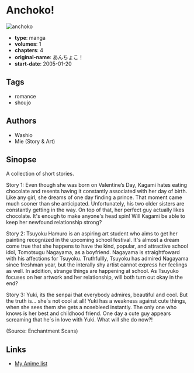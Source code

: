 # Anchoko!

![anchoko](https://cdn.myanimelist.net/images/manga/2/29729.jpg)

-   **type**: manga
-   **volumes**: 1
-   **chapters**: 4
-   **original-name**: あんちょこ！
-   **start-date**: 2005-01-20

## Tags

-   romance
-   shoujo

## Authors

-   Washio
-   Mie (Story & Art)

## Sinopse

A collection of short stories.

Story 1: Even though she was born on Valentine’s Day, Kagami hates eating chocolate and resents having it constantly associated with her day of birth. Like any girl, she dreams of one day finding a prince. That moment came much sooner than she anticipated. Unfortunately, his two older sisters are constantly getting in the way. On top of that, her perfect guy actually likes chocolate. It's enough to make anyone's head spin! Will Kagami be able to keep her newfound relationship strong?

Story 2: Tsuyoku Hamuro is an aspiring art student who aims to get her painting recognized in the upcoming school festival. It's almost a dream come true that she happens to have the kind, popular, and attractive school idol, Tomotsugu Nagayama, as a boyfriend. Nagayama is straightfoward with his affections for Tsuyoku. Truthfullly, Tsuyoku has admired Nagayama since freshman year, but the interally shy artist cannot express her feelings as well. In addition, strange things are happening at school. As Tsuyuko focuses on her artwork and her relationship, will both turn out okay in the end?

Story 3:
Yuki, its the senpai that everybody admires, beautiful and cool. But the truth is... she´s not cool at all! Yuki has a weakness against cute things, when she sees them she gets a nosebleed instantly. The only one who knows is her best and childhood friend. One day a cute guy appears screaming that he´s in love with Yuki.
What will she do now?!

(Source: Enchantment Scans)

## Links

-   [My Anime list](https://myanimelist.net/manga/4578/Anchoko)
